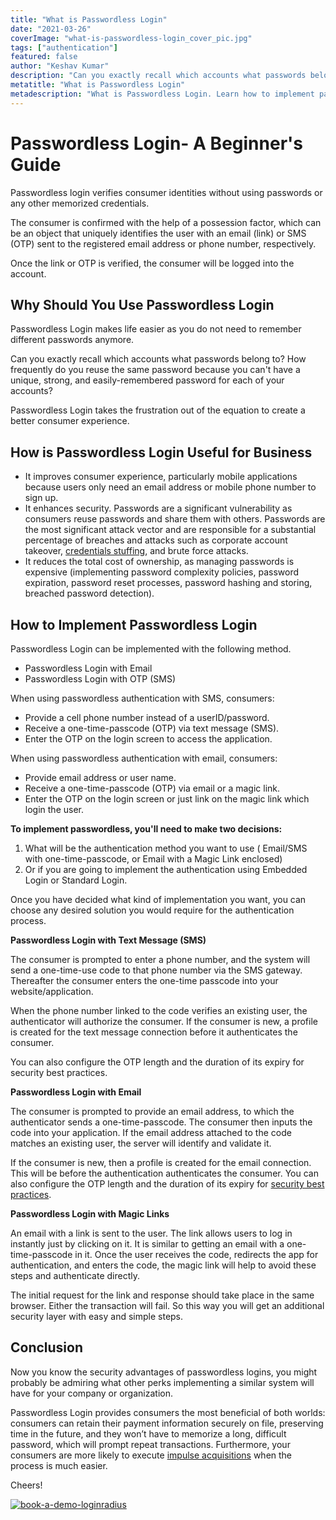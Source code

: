 ```yaml
---
title: "What is Passwordless Login"
date: "2021-03-26"
coverImage: "what-is-passwordless-login_cover_pic.jpg"
tags: ["authentication"]
featured: false
author: "Keshav Kumar"
description: "Can you exactly recall which accounts what passwords belong to? How frequently do you reuse the same password because you can't have a unique, strong, and easily-remembered password for each of your accounts? Passwordless Login takes the frustration out of the equation to create a better consumer experience."
metatitle: "What is Passwordless Login"
metadescription: "What is Passwordless Login. Learn how to implement passwordless login with SMS, email or magic link, along with its benefits for your business."
---
```


# Passwordless Login- A Beginner's Guide

Passwordless login verifies consumer identities without using passwords or any other memorized credentials. 

The consumer is confirmed with the help of a possession factor, which can be an object that uniquely identifies the user with an email (link) or SMS (OTP) sent to the registered email address or phone number, respectively. 

Once the link or OTP is verified, the consumer will be logged into the account. 

## Why Should You Use Passwordless Login

Passwordless Login makes life easier as you do not need to remember different passwords anymore. 

Can you exactly recall which accounts what passwords belong to? How frequently do you reuse the same password because you can't have a unique, strong, and easily-remembered password for each of your accounts? 

Passwordless Login takes the frustration out of the equation to create a better consumer experience.


## How is Passwordless Login Useful for Business


- It improves consumer experience, particularly mobile applications because users only need an email address or mobile phone number to sign up.
- It enhances security. Passwords are a significant vulnerability as consumers reuse passwords and share them with others. Passwords are the most significant attack vector and are responsible for a substantial percentage of breaches and attacks such as corporate account takeover, [credentials stuffing](https://www.loginradius.com/blog/start-with-identity/2019/09/prevent-credential-stuffing-attacks/), and brute force attacks.
- It reduces the total cost of ownership, as managing passwords is expensive (implementing password complexity policies, password expiration, password reset processes, password hashing and storing, breached password detection).  

## How to Implement Passwordless Login

Passwordless Login can be implemented with the following method.


- Passwordless Login with Email
- Passwordless Login with OTP (SMS)

When using passwordless authentication with SMS, consumers:


- Provide a cell phone number instead of a userID/password.
- Receive a one-time-passcode (OTP) via text message (SMS).
- Enter the OTP on the login screen to access the application.

When using passwordless authentication with email, consumers:


- Provide email address or user name.
- Receive a one-time-passcode (OTP) via email or a magic link.
- Enter the OTP on the login screen or just link on the magic link which login the user.

**To implement passwordless, you'll need to make two decisions:**


1. What will be the authentication method you want to use ( Email/SMS with one-time-passcode, or Email with a Magic Link enclosed)
2. Or if you are going to implement the authentication using Embedded Login or Standard Login.

Once you have decided what kind of implementation you want, you can choose any desired solution you would require for the authentication process.

**Passwordless Login with Text Message (SMS)**

The consumer is prompted to enter a phone number, and the system will send a one-time-use code to that phone number via the SMS gateway. Thereafter the consumer enters the one-time passcode into your website/application.

When the phone number linked to the code verifies an existing user, the authenticator will authorize the consumer. If the consumer is new, a profile is created for the text message connection before it authenticates the consumer.

You can also configure the OTP length and the duration of its expiry for security best practices. 

**Passwordless Login with Email**

The consumer is prompted to provide an email address, to which the authenticator sends a one-time-passcode. The consumer then inputs the code into your application. If the email address attached to the code matches an existing user, the server will identify and validate it.

If the consumer is new, then a profile is created for the email connection. This will be before the authentication authenticates the consumer. You can also configure the OTP length and the duration of its expiry for [security best practices](https://www.loginradius.com/blog/start-with-identity/2020/12/data-security-best-practices/). 

**Passwordless Login with Magic Links**

An email with a link is sent to the user. The link allows users to log in instantly just by clicking on it. It is similar to getting an email with a one-time-passcode in it. Once the user receives the code, redirects the app for authentication, and enters the code, the magic link will help to avoid these steps and authenticate directly. 

The initial request for the link and response should take place in the same browser. Either the transaction will fail. So this way you will get an additional security layer with easy and simple steps.


## Conclusion

Now you know the security advantages of passwordless logins, you might probably be admiring what other perks implementing a similar system will have for your company or organization.

Passwordless Login provides consumers the most beneficial of both worlds: consumers can retain their payment information securely on file, preserving time in the future, and they won’t have to memorize a long, difficult password, which will prompt repeat transactions. Furthermore, your consumers are more likely to execute [impulse acquisitions](https://www.loginradius.com/blog/fuel/2021/02/attract-consumers-to-your-website/) when the process is much easier.

Cheers!

[![book-a-demo-loginradius](book-a-demo-loginradius.png)](https://www.loginradius.com/book-a-demo/)